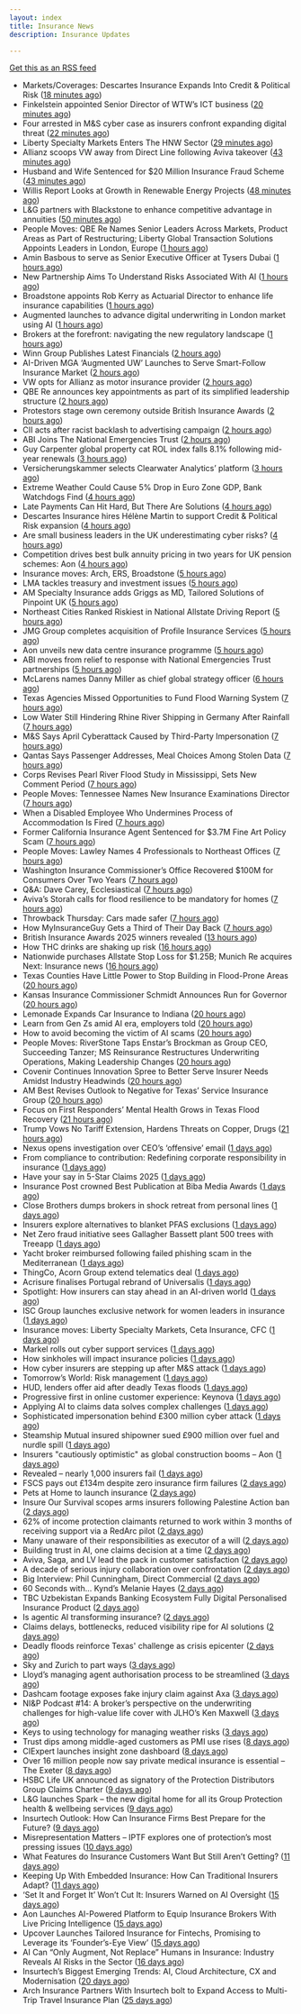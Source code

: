 ```yaml
---
layout: index
title: Insurance News
description: Insurance Updates

---
```


[Get this as an RSS feed](/insurance.rss)

<!-- news_marker starts -->
- Markets/Coverages: Descartes Insurance Expands Into Credit & Political Risk ([18 minutes ago](https://www.insurancejournal.com/news/international/2025/07/10/831142.htm))
- Finkelstein appointed Senior Director of WTW’s ICT business ([20 minutes ago](https://www.reinsurancene.ws/finkelstein-appointed-senior-director-of-wtws-ict-business/))
- Four arrested in M&S cyber case as insurers confront expanding digital threat ([22 minutes ago](https://www.insurancebusinessmag.com/uk/news/cyber/four-arrested-in-mands-cyber-case-as-insurers-confront-expanding-digital-threat-542143.aspx))
- Liberty Specialty Markets Enters The HNW Sector ([29 minutes ago](https://insurance-edge.net/2025/07/10/liberty-specialty-markets-enters-the-hnw-sector/))
- Allianz scoops VW away from Direct Line following Aviva takeover ([43 minutes ago](https://www.insurancebusinessmag.com/uk/news/auto-motor/allianz-scoops-vw-away-from-direct-line-following-aviva-takeover-542129.aspx))
- Husband and Wife Sentenced for $20 Million Insurance Fraud Scheme ([43 minutes ago](https://www.insurancejournal.com/news/east/2025/07/10/831138.htm))
- Willis Report Looks at Growth in Renewable Energy Projects ([48 minutes ago](https://insurance-edge.net/2025/07/10/willis-report-looks-at-growth-in-renewable-energy-projects/))
- L&G partners with Blackstone to enhance competitive advantage in annuities ([50 minutes ago](https://www.reinsurancene.ws/lg-partners-with-blackstone-to-enhance-competitive-advantage-in-annuities/))
- People Moves: QBE Re Names Senior Leaders Across Markets, Product Areas as Part of Restructuring; Liberty Global Transaction Solutions Appoints Leaders in London, Europe ([1 hours ago](https://www.insurancejournal.com/news/international/2025/07/10/831132.htm))
- Amin Basbous to serve as Senior Executive Officer at Tysers Dubai ([1 hours ago](https://www.reinsurancene.ws/amin-basbous-to-serve-as-senior-executive-officer-at-tysers-dubai/))
- New Partnership Aims To Understand Risks Associated With AI ([1 hours ago](https://insurance-edge.net/2025/07/10/new-partnership-aims-to-understand-risks-associated-with-ai/))
- Broadstone appoints Rob Kerry as Actuarial Director to enhance life insurance capabilities ([1 hours ago](https://ifamagazine.com/broadstone-appoints-rob-kerry-as-actuarial-director-to-enhance-life-insurance-capabilities/))
- Augmented launches to advance digital underwriting in London market using AI ([1 hours ago](https://www.reinsurancene.ws/augmented-launches-to-advance-digital-underwriting-in-london-market-using-ai/))
- Brokers at the forefront: navigating the new regulatory landscape ([1 hours ago](https://www.insurancebusinessmag.com/uk/news/breaking-news/brokers-at-the-forefront-navigating-the-new-regulatory-landscape-542106.aspx))
- Winn Group Publishes Latest Financials ([2 hours ago](https://insurance-edge.net/2025/07/10/winn-group-publishes-latest-financials/))
- AI-Driven MGA ‘Augmented UW’ Launches to Serve Smart-Follow Insurance Market ([2 hours ago](https://www.insurancejournal.com/news/international/2025/07/10/831126.htm))
- VW opts for Allianz as motor insurance provider ([2 hours ago](https://www.postonline.co.uk/personal/7958114/vw-opts-for-allianz-as-motor-insurance-provider))
- QBE Re announces key appointments as part of its simplified leadership structure ([2 hours ago](https://www.reinsurancene.ws/qbe-re-announces-key-appointments-as-part-of-its-simplified-leadership-structure/))
- Protestors stage own ceremony outside British Insurance Awards ([2 hours ago](https://www.postonline.co.uk/news/7958112/protestors-stage-own-ceremony-outside-british-insurance-awards))
- CII acts after racist backlash to advertising campaign ([2 hours ago](https://www.postonline.co.uk/news/7958113/cii-acts-after-racist-backlash-to-advertising-campaign))
- ABI Joins The National Emergencies Trust ([2 hours ago](https://insurance-edge.net/2025/07/10/abi-joins-the-national-emergencies-trust/))
- Guy Carpenter global property cat ROL index falls 8.1% following mid-year renewals ([3 hours ago](https://www.reinsurancene.ws/guy-carpenter-global-property-cat-rol-index-falls-8-1-following-mid-year-renewals/))
- Versicherungskammer selects Clearwater Analytics’ platform ([3 hours ago](https://www.reinsurancene.ws/versicherungskammer-selects-clearwater-analytics-platform/))
- Extreme Weather Could Cause 5% Drop in Euro Zone GDP, Bank Watchdogs Find ([4 hours ago](https://www.insurancejournal.com/news/international/2025/07/10/831114.htm))
- Late Payments Can Hit Hard, But There Are Solutions ([4 hours ago](https://insurance-edge.net/2025/07/10/late-payments-can-hit-hard-but-there-are-solutions/))
- Descartes Insurance hires Hélène Martin to support Credit & Political Risk expansion ([4 hours ago](https://www.reinsurancene.ws/descartes-insurance-hires-helene-martin-to-support-credit-political-risk-expansion/))
- Are small business leaders in the UK underestimating cyber risks? ([4 hours ago](https://www.insurancebusinessmag.com/uk/news/cyber/are-small-business-leaders-in-the-uk-underestimating-cyber-risks-542090.aspx))
- Competition drives best bulk annuity pricing in two years for UK pension schemes: Aon ([4 hours ago](https://www.reinsurancene.ws/competition-drives-best-bulk-annuity-pricing-in-two-years-for-uk-pension-schemes-aon/))
- Insurance moves: Arch, ERS, Broadstone ([5 hours ago](https://www.insurancebusinessmag.com/uk/news/breaking-news/insurance-moves-arch-ers-broadstone-542088.aspx))
- LMA tackles treasury and investment issues ([5 hours ago](https://www.insurancebusinessmag.com/uk/news/breaking-news/lma-tackles-treasury-and-investment-issues-542087.aspx))
- AM Specialty Insurance adds Griggs as MD, Tailored Solutions of Pinpoint UK ([5 hours ago](https://www.reinsurancene.ws/am-specialty-insurance-adds-griggs-as-md-tailored-solutions-of-pinpoint-uk/))
- Northeast Cities Ranked Riskiest in National Allstate Driving Report ([5 hours ago](https://www.insurancejournal.com/news/national/2025/07/10/831089.htm))
- JMG Group completes acquisition of Profile Insurance Services ([5 hours ago](https://www.insurancebusinessmag.com/uk/news/breaking-news/jmg-group-completes-acquisition-of-profile-insurance-services-542083.aspx))
- Aon unveils new data centre insurance programme ([5 hours ago](https://www.insurancebusinessmag.com/uk/news/breaking-news/aon-unveils-new-data-centre-insurance-programme-542077.aspx))
- ABI moves from relief to response with National Emergencies Trust partnerships ([5 hours ago](https://www.insurancebusinessmag.com/uk/news/non-profits/abi-moves-from-relief-to-response-with-national-emergencies-trust-partnerships-542076.aspx))
- McLarens names Danny Miller as chief global strategy officer ([6 hours ago](https://www.insurancebusinessmag.com/uk/news/breaking-news/mclarens-names-danny-miller-as-chief-global-strategy-officer-542066.aspx))
- Texas Agencies Missed Opportunities to Fund Flood Warning System ([7 hours ago](https://www.insurancejournal.com/news/southcentral/2025/07/10/831104.htm))
- Low Water Still Hindering Rhine River Shipping in Germany After Rainfall ([7 hours ago](https://www.insurancejournal.com/news/international/2025/07/10/831076.htm))
- M&S Says April Cyberattack Caused by Third-Party Impersonation ([7 hours ago](https://www.insurancejournal.com/news/international/2025/07/10/831058.htm))
- Qantas Says Passenger Addresses, Meal Choices Among Stolen Data ([7 hours ago](https://www.insurancejournal.com/news/international/2025/07/10/831030.htm))
- Corps Revises Pearl River Flood Study in Mississippi, Sets New Comment Period ([7 hours ago](https://www.insurancejournal.com/news/southeast/2025/07/10/831067.htm))
- People Moves: Tennessee Names New Insurance Examinations Director ([7 hours ago](https://www.insurancejournal.com/news/southeast/2025/07/10/830972.htm))
- When a Disabled Employee Who Undermines Process of Accommodation Is Fired ([7 hours ago](https://www.insurancejournal.com/news/east/2025/07/10/830982.htm))
- Former California Insurance Agent Sentenced for $3.7M Fine Art Policy Scam ([7 hours ago](https://www.insurancejournal.com/news/west/2025/07/10/830975.htm))
- People Moves: Lawley Names 4 Professionals to Northeast Offices ([7 hours ago](https://www.insurancejournal.com/news/east/2025/07/10/830585.htm))
- Washington Insurance Commissioner’s Office Recovered $100M for Consumers Over Two Years ([7 hours ago](https://www.insurancejournal.com/news/national/2025/07/10/830827.htm))
- Q&A: Dave Carey, Ecclesiastical ([7 hours ago](https://www.postonline.co.uk/commercial/7957606/qa-dave-carey-ecclesiastical))
- Aviva’s Storah calls for flood resilience to be mandatory for homes ([7 hours ago](https://www.postonline.co.uk/personal/7958012/aviva%E2%80%99s-storah-calls-for-flood-resilience-to-be-mandatory-for-homes))
- Throwback Thursday: Cars made safer ([7 hours ago](https://www.postonline.co.uk/personal/7956734/throwback-thursday-cars-made-safer))
- How MyInsuranceGuy Gets a Third of Their Day Back ([7 hours ago](https://www.insurancejournal.com/blogs/ezlynx/2025/07/10/830639.htm))
- British Insurance Awards 2025 winners revealed ([13 hours ago](https://www.postonline.co.uk/broker/7958092/british-insurance-awards-2025-winners-revealed))
- How THC drinks are shaking up risk ([16 hours ago](https://www.dig-in.com/opinion/how-thc-drinks-are-shaking-up-risk))
- Nationwide purchases Allstate Stop Loss for $1.25B; Munich Re acquires Next: Insurance news ([16 hours ago](https://www.dig-in.com/news/nationwide-allstate-stop-loss-1-25b-munich-re-acquires-next))
- Texas Counties Have Little Power to Stop Building in Flood-Prone Areas ([20 hours ago](https://www.insurancejournal.com/news/southcentral/2025/07/09/831051.htm))
- Kansas Insurance Commissioner Schmidt Announces Run for Governor ([20 hours ago](https://www.insurancejournal.com/news/midwest/2025/07/09/831038.htm))
- Lemonade Expands Car Insurance to Indiana ([20 hours ago](https://www.insurancejournal.com/news/midwest/2025/07/09/831033.htm))
- Learn from Gen Zs amid AI era, employers told ([20 hours ago](https://www.insurancebusinessmag.com/uk/business-strategy/learn-from-gen-zs-amid-ai-era-employers-told-542007.aspx))
- How to avoid becoming the victim of AI scams ([20 hours ago](https://www.dig-in.com/podcast/how-to-avoid-becoming-the-victim-of-ai-scams))
- People Moves: RiverStone Taps Enstar’s Brockman as Group CEO, Succeeding Tanzer; MS Reinsurance Restructures Underwriting Operations, Making Leadership Changes ([20 hours ago](https://www.insurancejournal.com/news/international/2025/07/09/830999.htm))
- Covenir Continues Innovation Spree to Better Serve Insurer Needs Amidst Industry Headwinds ([20 hours ago](https://www.insurancejournal.com/services/newswire/2025/07/09/830900.htm))
- AM Best Revises Outlook to Negative for Texas’ Service Insurance Group ([20 hours ago](https://www.insurancejournal.com/news/southcentral/2025/07/09/831012.htm))
- Focus on First Responders’ Mental Health Grows in Texas Flood Recovery ([21 hours ago](https://www.insurancejournal.com/news/southcentral/2025/07/09/831008.htm))
- Trump Vows No Tariff Extension, Hardens Threats on Copper, Drugs ([21 hours ago](https://www.insurancejournal.com/news/national/2025/07/09/830989.htm))
- Nexus opens investigation over CEO’s ‘offensive’ email ([1 days ago](https://www.postonline.co.uk/lloyd%E2%80%99slondon/7958105/nexus-opens-investigation-over-ceo%E2%80%99s-%E2%80%98offensive%E2%80%99-email))
- From compliance to contribution: Redefining corporate responsibility in insurance ([1 days ago](https://www.insurancebusinessmag.com/uk/news/breaking-news/from-compliance-to-contribution-redefining-corporate-responsibility-in-insurance-541939.aspx))
- Have your say in 5-Star Claims 2025 ([1 days ago](https://www.insurancebusinessmag.com/uk/news/claims/have-your-say-in-5star-claims-2025-541937.aspx))
- Insurance Post crowned Best Publication at Biba Media Awards ([1 days ago](https://www.postonline.co.uk/news/7958106/insurance-post-crowned-best-publication-at-biba-media-awards))
- Close Brothers dumps brokers in shock retreat from personal lines ([1 days ago](https://www.insurancebusinessmag.com/uk/news/breaking-news/close-brothers-dumps-brokers-in-shock-retreat-from-personal-lines-541924.aspx))
- Insurers explore alternatives to blanket PFAS exclusions ([1 days ago](https://www.postonline.co.uk/commercial/7958054/insurers-explore-alternatives-to-blanket-pfas-exclusions))
- Net Zero fraud initiative sees Gallagher Bassett plant 500 trees with Treeapp ([1 days ago](https://www.insurancebusinessmag.com/uk/news/environmental/net-zero-fraud-initiative-sees-gallagher-bassett-plant-500-trees-with-treeapp-541918.aspx))
- Yacht broker reimbursed following failed phishing scam in the Mediterranean ([1 days ago](https://www.insurancebusinessmag.com/uk/news/cyber/yacht-broker-reimbursed-following-failed-phishing-scam-in-the-mediterranean-541911.aspx))
- ThingCo, Acorn Group extend telematics deal ([1 days ago](https://www.insurancebusinessmag.com/uk/news/auto-motor/thingco-acorn-group-extend-telematics-deal-541908.aspx))
- Acrisure finalises Portugal rebrand of Universalis ([1 days ago](https://www.insurancebusinessmag.com/uk/news/breaking-news/acrisure-finalises-portugal-rebrand-of-universalis-541900.aspx))
- Spotlight: How insurers can stay ahead in an AI-driven world ([1 days ago](https://www.postonline.co.uk/market-access/technology/7957883/spotlight%C2%A0how-insurers-can-stay-ahead-in-an-ai-driven-world))
- ISC Group launches exclusive network for women leaders in insurance ([1 days ago](https://www.insurancebusinessmag.com/uk/news/diversity-inclusion/isc-group-launches-exclusive-network-for-women-leaders-in-insurance-541899.aspx))
- Insurance moves: Liberty Specialty Markets, Ceta Insurance, CFC ([1 days ago](https://www.insurancebusinessmag.com/uk/news/breaking-news/insurance-moves-liberty-specialty-markets-ceta-insurance-cfc-541898.aspx))
- Markel rolls out cyber support services ([1 days ago](https://www.insurancebusinessmag.com/uk/news/cyber/markel-rolls-out-cyber-support-services-541897.aspx))
- How sinkholes will impact insurance policies ([1 days ago](https://www.postonline.co.uk/claims/7957607/how-sinkholes-will-impact-insurance-policies))
- How cyber insurers are stepping up after M&S attack ([1 days ago](https://www.postonline.co.uk/commercial/7957857/how-cyber-insurers-are-stepping-up-after-ms-attack))
- Tomorrow’s World: Risk management ([1 days ago](https://www.postonline.co.uk/risk-management/7958004/tomorrow%E2%80%99s-world-risk-management))
- HUD, lenders offer aid after deadly Texas floods ([1 days ago](https://www.dig-in.com/news/mortgage-relief-rolls-out-in-flood-hit-texas))
- Progressive first in online customer experience: Keynova ([1 days ago](https://www.dig-in.com/news/progressive-first-in-online-customer-experience-keynova))
- Applying AI to claims data solves complex challenges ([1 days ago](https://www.dig-in.com/news/applying-ai-to-claims-data-solves-complex-challenges))
- Sophisticated impersonation behind £300 million cyber attack ([1 days ago](https://www.insurancebusinessmag.com/uk/news/cyber/sophisticated-impersonation-behind-300-million-cyber-attack-541874.aspx))
- Steamship Mutual insured shipowner sued £900 million over fuel and nurdle spill ([1 days ago](https://www.insurancebusinessmag.com/uk/news/marine/steamship-mutual-insured-shipowner-sued-900-million-over-fuel-and-nurdle-spill-541866.aspx))
- Insurers "cautiously optimistic" as global construction booms – Aon ([1 days ago](https://www.insurancebusinessmag.com/uk/news/construction-engineering/insurers-cautiously-optimistic-as-global-construction-booms--aon-541846.aspx))
- Revealed – nearly 1,000 insurers fail ([1 days ago](https://www.insurancebusinessmag.com/uk/news/breaking-news/revealed--nearly-1000-insurers-fail-541834.aspx))
- FSCS pays out £134m despite zero insurance firm failures ([2 days ago](https://www.postonline.co.uk/news/7958101/fscs-pays-out-%C2%A3134m-despite-zero-insurance-firm-failures))
- Pets at Home to launch insurance ([2 days ago](https://www.postonline.co.uk/news/7958084/pets-at-home-to-launch-insurance))
- Insure Our Survival scopes arms insurers following Palestine Action ban ([2 days ago](https://www.postonline.co.uk/news/7958094/insure-our-survival-scopes-arms-insurers-following-palestine-action-ban))
- 62% of income protection claimants returned to work within 3 months of receiving support via a RedArc pilot ([2 days ago](https://ifamagazine.com/62-of-income-protection-claimants-returned-to-work-within-3-months-of-receiving-support-via-a-redarc-pilot/))
- Many unaware of their responsibilities as executor of a will ([2 days ago](https://ifamagazine.com/many-unaware-of-their-responsibilities-as-executor-of-a-will/))
- Building trust in AI, one claims decision at a time ([2 days ago](https://www.postonline.co.uk/market-access/technology/7957963/building-trust-in-ai-one-claims-decision-at-a-time))
- Aviva, Saga, and LV lead the pack in customer satisfaction ([2 days ago](https://www.postonline.co.uk/personal/7958093/aviva-saga-and-lv-lead-the-pack-in-customer-satisfaction))
- A decade of serious injury collaboration over confrontation ([2 days ago](https://www.postonline.co.uk/claims/7958011/a-decade-of-serious-injury-collaboration-over-confrontation))
- Big Interview: Phil Cunningham, Direct Commercial ([2 days ago](https://www.postonline.co.uk/people/7958052/big-interview-phil-cunningham-direct-commercial))
- 60 Seconds with... Kynd’s Melanie Hayes ([2 days ago](https://www.postonline.co.uk/people/7957955/60-seconds-with-kynd%E2%80%99s-melanie-hayes))
- TBC Uzbekistan Expands Banking Ecosystem Fully Digital Personalised Insurance Product ([2 days ago](https://thefintechtimes.com/tbc-uzbekistan-launches-fully-digital-personalised-insurance-product/))
- Is agentic AI transforming insurance? ([2 days ago](https://www.dig-in.com/opinion/is-agentic-ai-transforming-insurance))
- Claims delays, bottlenecks, reduced visibility ripe for AI solutions ([2 days ago](https://www.dig-in.com/news/claims-delays-bottlenecks-visibility-ripe-for-ai-solutions))
- Deadly floods reinforce Texas' challenge as crisis epicenter ([2 days ago](https://www.dig-in.com/articles/deadly-floods-reinforce-texas-challenge-as-crisis-picenter))
- Sky and Zurich to part ways ([3 days ago](https://www.postonline.co.uk/news/7958081/sky-and-zurich-to-part-ways))
- Lloyd’s managing agent authorisation process to be streamlined ([3 days ago](https://www.postonline.co.uk/regulation/7958088/lloyd%E2%80%99s-managing-agent-authorisation-process-to-be-streamlined))
- Dashcam footage exposes fake injury claim against Axa ([3 days ago](https://www.postonline.co.uk/personal/7958087/dashcam-footage-exposes-%C2%A374000-fake-injury-claim-against-axa))
- NI&P Podcast #14: A broker’s perspective on the underwriting challenges for high-value life cover with JLHO’s Ken Maxwell ([3 days ago](https://ifamagazine.com/nip-podcast-14-a-brokers-perspective-on-the-underwriting-challenges-for-high-value-life-cover-with-jlhos-ken-maxwell/))
- Keys to using technology for managing weather risks ([3 days ago](https://www.dig-in.com/news/using-technology-to-manage-weather-risks))
- Trust dips among middle-aged customers as PMI use rises ([8 days ago](https://ifamagazine.com/trust-dips-among-middle-aged-customers-as-pmi-use-rises/))
- CIExpert launches insight zone dashboard ([8 days ago](https://ifamagazine.com/ciexpert-launches-insight-zone-dashboard/))
- Over 16 million people now say private medical insurance is essential – The Exeter ([8 days ago](https://ifamagazine.com/over-16-million-people-now-say-private-medical-insurance-is-essential-the-exeter/))
- HSBC Life UK announced as signatory of the Protection Distributors Group Claims Charter ([9 days ago](https://ifamagazine.com/hsbc-life-uk-announced-as-signatory-of-the-protection-distributors-group-claims-charter/))
- L&G launches Spark – the new digital home for all its Group Protection health & wellbeing services ([9 days ago](https://ifamagazine.com/lg-launches-spark-the-new-digital-home-for-all-its-group-protection-health-wellbeing-services/))
- Insurtech Outlook: How Can Insurance Firms Best Prepare for the Future? ([9 days ago](https://thefintechtimes.com/insurtech-outlook-how-can-insurance-firms-best-prepare-for-the-future/))
- Misrepresentation Matters – IPTF explores one of protection’s most pressing issues ([10 days ago](https://ifamagazine.com/misrepresentation-matters-iptf-explores-one-of-protections-most-pressing-issues/))
- What Features do Insurance Customers Want But Still Aren’t Getting? ([11 days ago](https://thefintechtimes.com/what-features-do-insurance-customers-want-but-still-arent-getting/))
- Keeping Up With Embedded Insurance: How Can Traditional Insurers Adapt? ([11 days ago](https://thefintechtimes.com/keeping-up-with-embedded-insurance-how-can-traditional-insurers-adapt/))
- ‘Set It and Forget It’ Won’t Cut It: Insurers Warned on AI Oversight ([15 days ago](https://thefintechtimes.com/set-it-and-forget-it-wont-cut-it-insurers-warned-on-ai-oversight/))
- Aon Launches AI-Powered Platform to Equip Insurance Brokers With Live Pricing Intelligence ([15 days ago](https://thefintechtimes.com/aon-launches-ai-powered-platform-to-equip-insurance-brokers-with-live-pricing-intelligence/))
- Upcover Launches Tailored Insurance for Fintechs, Promising to Leverage its ‘Founder’s-Eye View’ ([15 days ago](https://thefintechtimes.com/upcover-launches-tailored-insurance-for-fintechs-promising-to-leverage-its-founders-eye-view/))
- AI Can “Only Augment, Not Replace” Humans in Insurance: Industry Reveals AI Risks in the Sector ([16 days ago](https://thefintechtimes.com/ai-can-only-augment-not-replace-humans-in-insurance-industry-reveals-ai-risks-in-the-sector/))
- Insurtech’s Biggest Emerging Trends: AI, Cloud Architecture, CX and Modernisation ([20 days ago](https://thefintechtimes.com/insurtech-biggest-emerging-trends-ai-cloud-architecture-cx-and-data/))
- Arch Insurance Partners With Insurtech bolt to Expand Access to Multi-Trip Travel Insurance Plan ([25 days ago](https://thefintechtimes.com/arch-insurance-partners-with-insurtech-bolt-to-expand-access-to-multi-trip-travel-insurance-plan/))

<!-- news_marker ends -->
